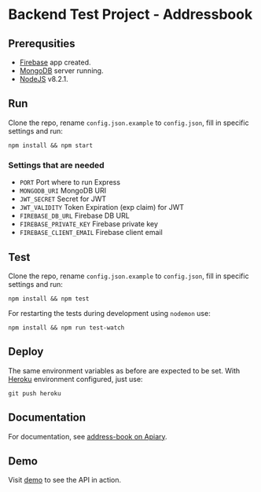 [firebase-url]: https://firebase.com
[rfc-http-url]: https://www.ietf.org/rfc/rfc2616.txt
[jwt-url]: http://jwt.io
[mongoDB-url]: https://www.mongodb.com
[nodejs-url]: https://nodejs.org/en/
[heroku-url]: https://heroku.com
[deployed-url]: https://afternoon-sands-34791.herokuapp.com
[apiarydoc-url]: http://docs.addressbookjk.apiary.io/#

# Backend Test Project - Addressbook

## Prerequsities

  * [Firebase][firebase-url] app created.
  * [MongoDB][mongoDB-url] server running.
  * [NodeJS][nodejs-url] v8.2.1.

## Run

Clone the repo, rename ```config.json.example``` to ```config.json```, fill in specific settings and run:

```npm install && npm start```

### Settings that are needed

  * ```PORT``` Port where to run Express
  * ```MONGODB_URI``` MongoDB URI
  * ```JWT_SECRET``` Secret for JWT
  * ```JWT_VALIDITY``` Token Expiration (exp claim) for JWT
  * ```FIREBASE_DB_URL``` Firebase DB URL
  * ```FIREBASE_PRIVATE_KEY``` Firebase private key
  * ```FIREBASE_CLIENT_EMAIL``` Firebase client email

## Test

Clone the repo, rename ```config.json.example``` to ```config.json```, fill in specific settings and run:

```npm install && npm test```

For restarting the tests during development using ```nodemon``` use:

```npm install && npm run test-watch```

## Deploy

The same environment variables as before are expected to be set. With [Heroku][heroku-url] environment configured, just use:

```git push heroku```

## Documentation

For documentation, see [address-book on Apiary][apiarydoc-url].

## Demo

Visit [demo][deployed-url] to see the API in action.

